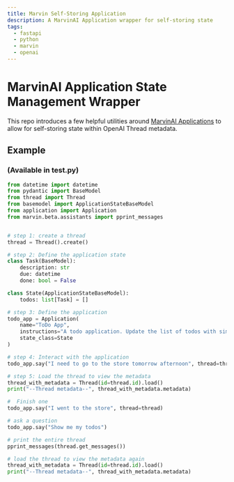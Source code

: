 ```yaml
---
title: Marvin Self-Storing Application
description: A MarvinAI Application wrapper for self-storing state
tags:
  - fastapi
  - python
  - marvin
  - openai
---
```


# MarvinAI Application State Management Wrapper

This repo introduces a few helpful utilities around [MarvinAI Applications](https://www.askmarvin.ai/docs/interactive/applications/) to allow for self-storing state within OpenAI Thread metadata.

## Example

### (Available in test.py)

```python
from datetime import datetime
from pydantic import BaseModel
from thread import Thread
from basemodel import ApplicationStateBaseModel
from application import Application
from marvin.beta.assistants import pprint_messages


# step 1: create a thread
thread = Thread().create()

# step 2: Define the application state
class Task(BaseModel):
    description: str
    due: datetime
    done: bool = False

class State(ApplicationStateBaseModel):
    todos: list[Task] = []

# step 3: Define the application
todo_app = Application(
    name="ToDo App",
    instructions="A todo application. Update the list of todos with simple tasks. Carefully manipulate state.",
    state_class=State
)

# step 4: Interact with the application
todo_app.say("I need to go to the store tomorrow afternoon", thread=thread)

# step 5: Load the thread to view the metadata
thread_with_metadata = Thread(id=thread.id).load()
print("--Thread metadata--", thread_with_metadata.metadata)

#  Finish one
todo_app.say("I went to the store", thread=thread)

# ask a question
todo_app.say("Show me my todos")

# print the entire thread
pprint_messages(thread.get_messages())

# load the thread to view the metadata again
thread_with_metadata = Thread(id=thread.id).load()
print("--Thread metadata--", thread_with_metadata.metadata)
```
